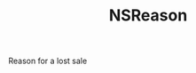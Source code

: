 ﻿---
uid: crmscript_ref_NSReason
title: NSReason
intellisense: Void.NSReason
keywords: NSReason
so.topic: reference
---

Reason for a lost sale
